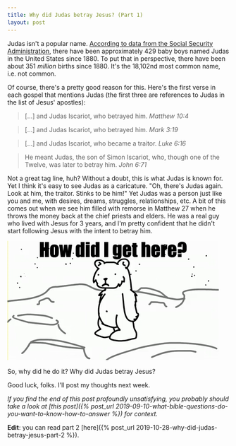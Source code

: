 ```yaml
---
title: Why did Judas betray Jesus? (Part 1)
layout: post
---
```


Judas isn't a popular name. [According to data from the Social Security Administration](https://github.com/tbadams45/judas-counter), there have been approximately 429 baby boys named Judas in the United States since 1880. To put that in perspective, there have been about 351 *million* births since 1880. It's the 18,102nd most common name, i.e. not common.

Of course, there's a pretty good reason for this. Here's the first verse in each gospel that mentions Judas (the first three are references to Judas in the list of Jesus' apostles):

> [...] and Judas Iscariot, who betrayed him. *Matthew 10:4*

> [...] and Judas Iscariot, who betrayed him. *Mark 3:19*

> [...] and Judas Iscariot, who became a traitor. *Luke 6:16*

> He meant Judas, the son of Simon Iscariot, who, though one of the Twelve, was later to betray him. *John 6:71*

Not a great tag line, huh? Without a doubt, this is what Judas is known for. Yet I think it's easy to see Judas as a caricature. "Oh, there's Judas again. Look at him, the traitor. Stinks to be him!" Yet Judas was a person just like you and me, with desires, dreams, struggles, relationships, etc. A bit of this comes out when we see him filled with remorse in Matthew 27 when he throws the money back at the chief priests and elders. He was a real guy who lived with Jesus for 3 years, and I'm pretty confident that he didn't start following Jesus with the intent to betray him.

![Desmond the Moon Bear](/files/desmond-how-did-i-get-here.gif)

So, why did he do it? Why did Judas betray Jesus?

Good luck, folks. I'll post my thoughts next week.

*If you find the end of this post profoundly unsatisfying, you probably should take a look at [this post]({% post_url 2019-09-10-what-bible-questions-do-you-want-to-know-how-to-answer %}) for context.*

**Edit**: you can read part 2 [here]({% post_url 2019-10-28-why-did-judas-betray-jesus-part-2 %}).